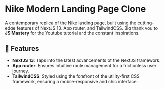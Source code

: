 # Nike Modern Landing Page Clone

A contemporary replica of the Nike landing page, built using the cutting-edge features of NextJS 13, App router, and TailwindCSS.
Big thank you to **JS Mastery** for the Youtube tutorial and the constant inspirations.


## 🌟 Features

- **NextJS 13**: Taps into the latest advancements of the NextJS framework.
- **App router**: Ensures intuitive route management for a frictionless user journey.
- **TailwindCSS**: Styled using the forefront of the utility-first CSS framework, ensuring a mobile-responsive and chic interface.
